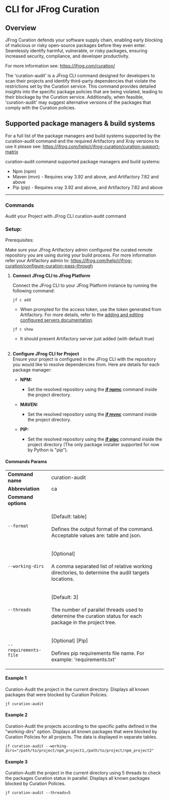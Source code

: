 # CLI for JFrog Curation

## Overview

JFrog Curation defends your software supply chain, enabling early blocking of malicious or risky open-source packages before they even enter. Seamlessly identify harmful, vulnerable, or risky packages, ensuring increased security, compliance, and developer productivity.

For more information see: https://jfrog.com/curation/

The 'curation-audit' is a JFrog CLI command designed for developers to scan their projects and identify third-party dependencies that violate the restrictions set by the Curation service. This command provides detailed insights into the specific package policies that are being violated, leading to their blockage by the Curation service. Additionally, when feasible, 'curation-audit' may suggest alternative versions of the packages that comply with the Curation policies.

## Supported package managers & build systems

For a full list of the package managers and build systems supported by the curation-audit command and the required Artifactory and Xray versions to use it please see: https://jfrog.com/help/r/jfrog-curation/curation-support-matrix

curation-audit command supported package managers and build systems:
* Npm (npm)
* Maven (mvn) - Requires xray 3.92 and above, and Artifactory 7.82 and above
* Pip (pip) - Requires xray 3.92 and above, and Artifactory 7.82 and above
***

### Commands

Audit your Project with JFrog CLI curation-audit command

### Setup:

Prerequisites:

Make sure your JFrog Artifactory admin configured the curated remote repository you are using during your build process. For more information refer your Artifactory admin to:
https://jfrog.com/help/r/jfrog-curation/configure-curation-pass-through

1. **Connect JFrog CLI to JFrog Platform**

   Connect the JFrog CLI to your JFrog Platform instance by running the following command:

    ```
    jf c add
    ```

   - When prompted for the access token, use the token generated from Artifactory. For more details, refer to the [adding and editing configured servers documentation](https://docs.jfrog-applications.jfrog.io/jfrog-applications/jfrog-cli/configurations/jfrog-platform-configuration#adding-and-editing-configured-servers).

    ```
    jf c show
    ```

   - It should present Artifactory server just added (with default true)
     </br></br>
2. **Configure JFrog CLI for Project**</br>
   Ensure your project is configured in the JFrog CLI with the repository you would like to resolve dependencies from. Here are details for each package manager:

   - **NPM:**

      - Set the resolved repository using the [**jf npmc**](https://docs.jfrog-applications.jfrog.io/jfrog-applications/jfrog-cli/cli-for-jfrog-artifactory/package-managers-integration#setting-npm-repositories) command inside the project directory.

   - **MAVEN:**

      - Set the resolved repository using the [**jf mvnc**](https://docs.jfrog-applications.jfrog.io/jfrog-applications/jfrog-cli/cli-for-jfrog-artifactory/package-managers-integration#setting-maven-repositories) command inside the project directory.
   
   - **PIP:**

       - Set the resolved repository using the [**jf pipc**](https://docs.jfrog-applications.jfrog.io/jfrog-applications/jfrog-cli/cli-for-jfrog-artifactory/package-managers-integration#setting-python-repository) command inside the project directory (The only package installer supported for now by Python is "pip").

#### Commands Params

|                       |                                                                                                                                       |
|-----------------------|---------------------------------------------------------------------------------------------------------------------------------------|
| **Command name**      | curation-audit                                                                                                                        |
| **Abbreviation**      | ca                                                                                                                                    |
| **Command options**   |                                                                                                                                       |
| `--format`            | <p>[Default: table]<br><br>Defines the output format of the command. Acceptable values are: table and json.</p>                       |
| `--working-dirs`      | <p>[Optional]<br><br>A comma separated list of relative working directories, to determine the audit targets locations.</p>            |
| `--threads`           | <p>[Default: 3]<br><br>The number of parallel threads used to determine the curation status for each package in the project tree.</p> |
| `--requirements-file` | <p>[Optional] [Pip]<br><br>Defines pip requirements file name. For example: 'requirements.txt'</p>                                    |


#### Example 1

Curation-Audit the project in the current directory. Displays all known packages that were blocked by Curation Policies.

```
jf curation-audit
```

#### Example 2

Curation-Audit the projects according to the specific paths defined in the "working-dirs" option. Displays all known packages that were blocked by Curation Policies for all projects. The data is displayed in separate tables.

```
jf curation-audit --working-dirs="/path/to/project/npm_project1,/path/to/project/npm_project2"
```

#### Example 3

Curation-Audit the project in the current directory using 5 threads to check the packages Curation status in parallel. Displays all known packages blocked by Curation Policies.

```
jf curation-audit --threads=5
```


